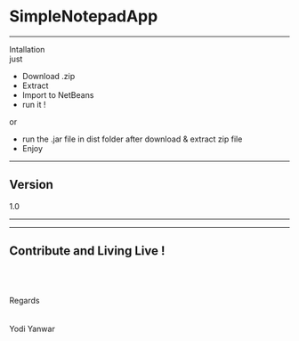 SimpleNotepadApp
===============
-------

Intallation<br>
just
  - Download .zip
  - Extract
  - Import to NetBeans
  - run it !

or<br>
 - run the .jar file in dist folder after download & extract zip file
 - Enjoy

---

Version
----

1.0
    
---

---
<a>Contribute and Living Live !</a><br><br><br>
--
Regards<br><br><br>
Yodi Yanwar
<br>
